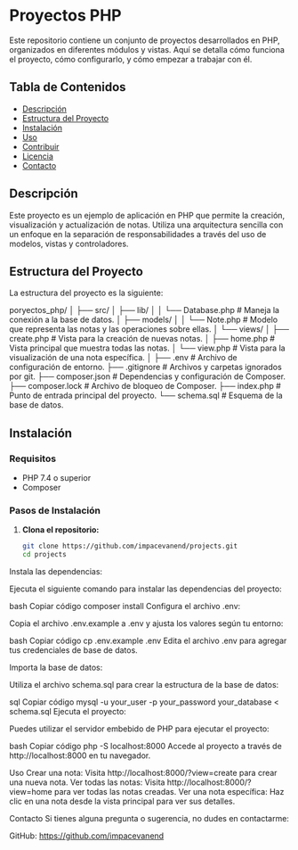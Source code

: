 # Proyectos PHP

Este repositorio contiene un conjunto de proyectos desarrollados en PHP, organizados en diferentes módulos y vistas. Aquí se detalla cómo funciona el proyecto, cómo configurarlo, y cómo empezar a trabajar con él.

## Tabla de Contenidos

- [Descripción](#descripción)
- [Estructura del Proyecto](#estructura-del-proyecto)
- [Instalación](#instalación)
- [Uso](#uso)
- [Contribuir](#contribuir)
- [Licencia](#licencia)
- [Contacto](#contacto)

## Descripción

Este proyecto es un ejemplo de aplicación en PHP que permite la creación, visualización y actualización de notas. Utiliza una arquitectura sencilla con un enfoque en la separación de responsabilidades a través del uso de modelos, vistas y controladores.

## Estructura del Proyecto

La estructura del proyecto es la siguiente:

poryectos_php/
│
├── src/
│ ├── lib/
│ │ └── Database.php # Maneja la conexión a la base de datos.
│ ├── models/
│ │ └── Note.php # Modelo que representa las notas y las operaciones sobre ellas.
│ └── views/
│ ├── create.php # Vista para la creación de nuevas notas.
│ ├── home.php # Vista principal que muestra todas las notas.
│ └── view.php # Vista para la visualización de una nota específica.
│
├── .env # Archivo de configuración de entorno.
├── .gitignore # Archivos y carpetas ignorados por git.
├── composer.json # Dependencias y configuración de Composer.
├── composer.lock # Archivo de bloqueo de Composer.
├── index.php # Punto de entrada principal del proyecto.
└── schema.sql # Esquema de la base de datos.

## Instalación

### Requisitos

- PHP 7.4 o superior
- Composer

### Pasos de Instalación

1. **Clona el repositorio:**

   ```bash
   git clone https://github.com/impacevanend/projects.git
   cd projects
Instala las dependencias:

Ejecuta el siguiente comando para instalar las dependencias del proyecto:

bash
Copiar código
composer install
Configura el archivo .env:

Copia el archivo .env.example a .env y ajusta los valores según tu entorno:

bash
Copiar código
cp .env.example .env
Edita el archivo .env para agregar tus credenciales de base de datos.

Importa la base de datos:

Utiliza el archivo schema.sql para crear la estructura de la base de datos:

sql
Copiar código
mysql -u your_user -p your_password your_database < schema.sql
Ejecuta el proyecto:

Puedes utilizar el servidor embebido de PHP para ejecutar el proyecto:

bash
Copiar código
php -S localhost:8000
Accede al proyecto a través de http://localhost:8000 en tu navegador.

Uso
Crear una nota:
Visita http://localhost:8000/?view=create para crear una nueva nota.
Ver todas las notas:
Visita http://localhost:8000/?view=home para ver todas las notas creadas.
Ver una nota específica:
Haz clic en una nota desde la vista principal para ver sus detalles.

Contacto
Si tienes alguna pregunta o sugerencia, no dudes en contactarme:

GitHub: https://github.com/impacevanend
